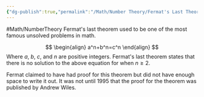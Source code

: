```yaml
---
{"dg-publish":true,"permalink":"/Math/Number Theory/Fermat's Last Theorem/","created":"2024-10-13T01:48:35.644-04:00","updated":"2024-11-10T21:04:22.265-05:00"}
---
```



#Math/NumberTheory 
Fermat's last theorem used to be one of the most famous unsolved problems in math.

$$
\begin{align}
a^n+b^n=c^n
\end{align}
$$
Where $a$, $b$, $c$, and $n$ are positive integers. Fermat's last theorem states that there is no solution to the above equation for when $n\geq2$.

Fermat claimed to have had proof for this theorem but did not have enough space to write it out. It was not until 1995 that the proof for the theorem was published by Andrew Wiles. 